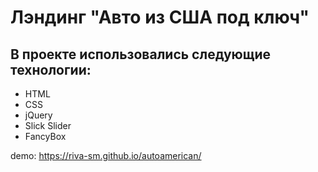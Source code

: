 # Лэндинг "Авто из США под ключ"

## В проекте использовались следующие технологии:
- HTML
- CSS
- jQuery
- Slick Slider
- FancyBox


demo: https://riva-sm.github.io/autoamerican/
